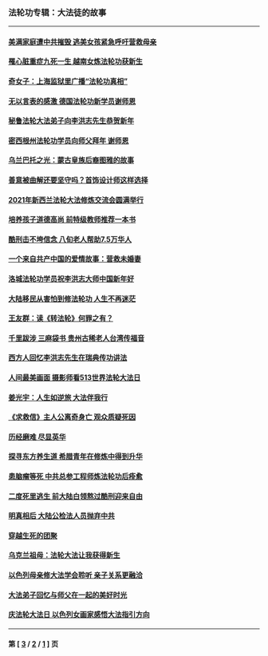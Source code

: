 ### 法轮功专辑：大法徒的故事
---
#### [美满家庭遭中共摧毁 逃美女孩紧急呼吁营救母亲](../../pages/nf1147481/n13792859.md?08030430) 
#### [罹心脏重症九死一生 越南女炼法轮功获新生](../../pages/nf1147481/n13732766.md?08030430) 
#### [奇女子：上海监狱里广播“法轮功真相”](../../pages/nf1147481/n13726443.md?08030430) 
#### [无以言表的感激 德国法轮功新学员谢师恩](../../pages/nf1147481/n13543790.md?08030430) 
#### [秘鲁法轮大法弟子向李洪志先生恭贺新年](../../pages/nf1147481/n13540182.md?08030430) 
#### [密西根州法轮功学员向师父拜年 谢师恩](../../pages/nf1147481/n13538183.md?08030430) 
#### [乌兰巴托之光：蒙古皇族后裔图雅的故事](../../pages/nf1147481/n13155759.md?08030430) 
#### [善意被曲解还要坚守吗？首饰设计师这样选择](../../pages/nf1147481/n13077575.md?08030430) 
#### [2021年新西兰法轮大法修炼交流会圆满举行](../../pages/nf1147481/n13033149.md?08030430) 
#### [培养孩子道德高尚 前特级教师推荐一本书](../../pages/nf1147481/n12938640.md?08030430) 
#### [酷刑击不垮信念 八旬老人帮助7.5万华人](../../pages/nf1147481/n12880712.md?08030430) 
#### [一个来自共产中国的爱情故事：营救未婚妻](../../pages/nf1147481/n12778386.md?08030430) 
#### [洛城法轮功学员祝李洪志大师中国新年好](../../pages/nf1147481/n12724685.md?08030430) 
#### [大陆移民从害怕到修法轮功 人生不再迷茫](../../pages/nf1147481/n12414325.md?08030430) 
#### [王友群：读《转法轮》何罪之有？](../../pages/nf1147481/n12408647.md?08030430) 
#### [千里跋涉 三麻袋书 贵州古稀老人台湾传福音](../../pages/nf1147481/n12198750.md?08030430) 
#### [西方人回忆李洪志先生在瑞典传功讲法](../../pages/nf1147481/n12099607.md?08030430) 
#### [人间最美画面 摄影师看513世界法轮大法日](../../pages/nf1147481/n12094118.md?08030430) 
#### [姜光宇：人生如逆旅 大法伴我行](../../pages/nf1147481/n12088664.md?08030430) 
#### [《求救信》主人公离奇身亡 观众质疑死因](../../pages/nf1147481/n11845215.md?08030430) 
#### [历经磨难 尽显英华](../../pages/nf1147481/n11723297.md?08030430) 
#### [探寻东方养生道 希腊青年在修炼中得到升华](../../pages/nf1147481/n11494502.md?08030430) 
#### [患脑瘤等死 中共总参工程师炼法轮功后痊愈](../../pages/nf1147481/n11466682.md?08030430) 
#### [二度死里逃生 前大陆白领熬过酷刑迎来自由](../../pages/nf1147481/n11368594.md?08030430) 
#### [明真相后 大陆公检法人员抛弃中共](../../pages/nf1147481/n11358618.md?08030430) 
#### [穿越生死的团聚](../../pages/nf1147481/n11258922.md?08030430) 
#### [乌克兰祖母：法轮大法让我获得新生](../../pages/nf1147481/n11269457.md?08030430) 
#### [以色列母亲修大法学会聆听 亲子关系更融洽](../../pages/nf1147481/n11268195.md?08030430) 
#### [大法弟子回忆与师父在一起的美好时光](../../pages/nf1147481/n11267759.md?08030430) 
#### [庆法轮大法日 以色列女画家感悟大法指引方向](../../pages/nf1147481/n11267735.md?08030430) 

---
#### 第 [ [3](./3.md?08030430) / [2](./2.md?08030430) / [1](./1.md?08030430) ] 页
